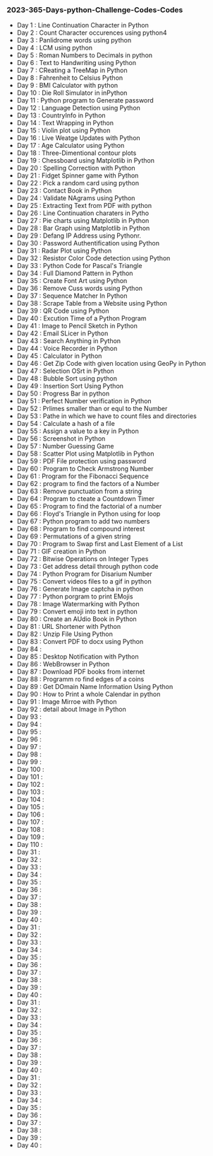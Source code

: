 ### 2023-365-Days-python-Challenge-Codes-Codes
+ Day 1 : Line Continuation Character in Python
+ Day 2 : Count Character occurences using python4
+ Day 3 : Panlidrome words using python
+ Day 4 : LCM using python
+ Day 5 : Roman Numbers to Decimals in python
+ Day 6 : Text to Handwriting using Python
+ Day 7 : CReating a TreeMap in Python
+ Day 8 : Fahrenheit to Celsius Python
+ Day 9 : BMI Calculator with python
+ Day 10 : Die Roll Simulator in inPython
+ Day 11 : Python program to Generate password
+ Day 12 : Language Detection using Python
+ Day 13 : CountryInfo in Python
+ Day 14 : Text Wrapping in Python
+ Day 15 : Violin plot using Python
+ Day 16 : Live Weatge Updates with Python
+ Day 17 : Age Calculator using Python
+ Day 18 : Three-Dimentional contour plots
+ Day 19 : Chessboard using Matplotlib in Python
+ Day 20 : Spelling Correction with Python
+ Day 21 : Fidget Spinner game with Python
+ Day 22 : Pick a random card using python
+ Day 23 : Contact Book in Python
+ Day 24 : Validate NAgrams using Python
+ Day 25 : Extracting Text from PDF with python
+ Day 26 : Line Continuation charaters in Pytho
+ Day 27 : Pie charts using Matplotlib in Python
+ Day 28 : Bar Graph using Matplotlib in Python
+ Day 29 : Defang IP Address using Pythonr.
+ Day 30 : Password Authentification using Python
+ Day 31 : Radar Plot using Python
+ Day 32 : Resistor Color Code detection using Python
+ Day 33 : Python Code for Pascal's Triangle
+ Day 34 : Full Diamond Pattern in Python
+ Day 35 : Create Font Art using Python
+ Day 36 : Remove Cuss words using Python
+ Day 37 : Sequence Matcher In Python 
+ Day 38 : Scrape Table from a Website using Python
+ Day 39 : QR Code using Python
+ Day 40 : Excution Time of a Python Program
+ Day 41 :  Image to Pencil Sketch in Python
+ Day 42 : Email SLicer in Python
+ Day 43 : Search Anything in Python
+ Day 44 : Voice Recorder in Python
+ Day 45 : Calculator in Python
+ Day 46 : Get Zip Code with given location using GeoPy in Python
+ Day 47 : Selection OSrt in Python
+ Day 48 : Bubble Sort using python
+ Day 49 : Insertion Sort Using Python
+ Day 50 : Progress Bar in python
+ Day 51 : Perfect Number verification in Python
+ Day 52 : Prlimes smaller than or equl to the Number
+ Day 53 : Pathe in which we have to count files and directories
+ Day 54 : Calculate a hash of a file
+ Day 55 : Assign a value to a key in Python
+ Day 56 : Screenshot in Python
+ Day 57 : Number Guessing Game
+ Day 58 : Scatter Plot using Matplotlib in Python
+ Day 59 : PDF File protection using password
+ Day 60 : Program to Check Armstrong Number
+ Day 61 : Program for the Fibonacci Sequence
+ Day 62 : program to find the factors of a Number
+ Day 63 : Remove punctuation from a string
+ Day 64 : Program to cteate a Countdown Timer
+ Day 65 : Program to find the factorial of a number
+ Day 66 : Floyd's Triangle in Python using for loop
+ Day 67 : Python program to add two numbers
+ Day 68 : Program to find compound interest
+ Day 69 : Permutations of a given string
+ Day 70 : Program to Swap first and Last Element of a List
+ Day 71 : GIF creation in Python
+ Day 72 : Bitwise Operations on Integer Types
+ Day 73 : Get address detail through python code
+ Day 74 : Python Program for Disarium Number
+ Day 75 : Convert videos files to a gif in python
+ Day 76 : Generate Image captcha in python
+ Day 77 : Python porgram to print EMojis
+ Day 78 : Image Watermarking with Python
+ Day 79 : Convert emoji into text in python
+ Day 80 : Create an AUdio Book in Python
+ Day 81 : URL Shortener with Python
+ Day 82 : Unzip File Using Python
+ Day 83 : Convert PDF to docx using Python
+ Day 84 : 
+ Day 85 : Desktop Notification with Python
+ Day 86 : WebBrowser in Python
+ Day 87 : Download PDF books from internet
+ Day 88 : Programm ro find edges of a coins
+ Day 89 : Get DOmain Name Information Using Python
+ Day 90 : How to Print a whole Calendar in python
+ Day 91 : Image Mirroe with Python
+ Day 92 : detail about Image in Python
+ Day 93 : 
+ Day 94 : 
+ Day 95 : 
+ Day 96 : 
+ Day 97 : 
+ Day 98 : 
+ Day 99 :
+ Day 100 : 
+ Day 101 : 
+ Day 102 : 
+ Day 103 : 
+ Day 104 : 
+ Day 105 : 
+ Day 106 : 
+ Day 107 : 
+ Day 108 : 
+ Day 109 :
+ Day 110 : 
+ Day 31 : 
+ Day 32 : 
+ Day 33 : 
+ Day 34 : 
+ Day 35 : 
+ Day 36 : 
+ Day 37 : 
+ Day 38 : 
+ Day 39 :
+ Day 40 : 
+ Day 31 : 
+ Day 32 : 
+ Day 33 : 
+ Day 34 : 
+ Day 35 : 
+ Day 36 : 
+ Day 37 : 
+ Day 38 : 
+ Day 39 :
+ Day 40 : 
+ Day 31 : 
+ Day 32 : 
+ Day 33 : 
+ Day 34 : 
+ Day 35 : 
+ Day 36 : 
+ Day 37 : 
+ Day 38 : 
+ Day 39 :
+ Day 40 : 
+ Day 31 : 
+ Day 32 : 
+ Day 33 : 
+ Day 34 : 
+ Day 35 : 
+ Day 36 : 
+ Day 37 : 
+ Day 38 : 
+ Day 39 :
+ Day 40 : 
